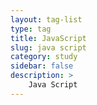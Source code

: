 ```yaml
---
layout: tag-list
type: tag
title: JavaScript
slug: java script
category: study
sidebar: false
description: >
    Java Script
---
```

